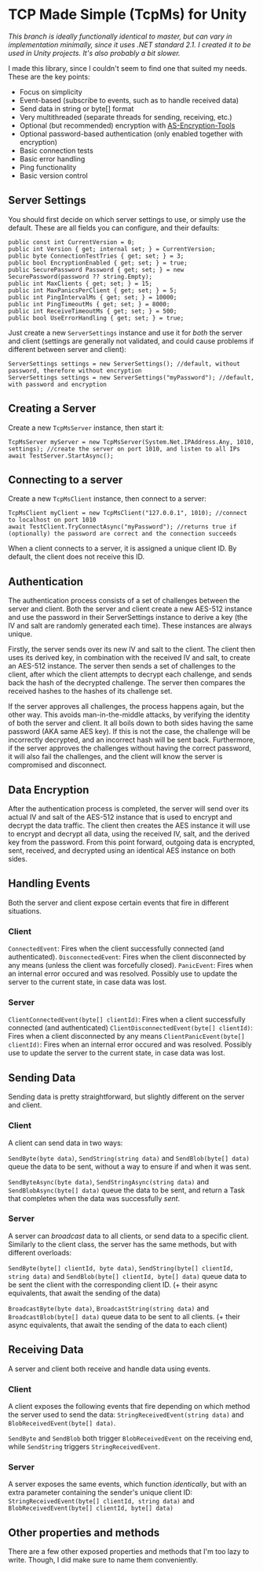 # TCP Made Simple (TcpMs) for Unity

*This branch is ideally functionally identical to master, but can vary in implementation minimally, since it uses .NET standard 2.1. I created it to be used in Unity projects. It's also probably a bit slower.*

I made this library, since I couldn't seem to find one that suited my needs.
These are the key points:
- Focus on simplicity
- Event-based (subscribe to events, such as to handle received data)
- Send data in string or byte[] format
- Very multithreaded (separate threads for sending, receiving, etc.)
- Optional (but recommended) encryption with [AS-Encryption-Tools](https://github.com/Ctrl-Shift-Alvin/AS-Encryption-Tools)
- Optional password-based authentication (only enabled together with encryption)
- Basic connection tests
- Basic error handling
- Ping functionality
- Basic version control

## Server Settings
You should first decide on which server settings to use, or simply use the default.
These are all fields you can configure, and their defaults:
```
public const int CurrentVersion = 0;
public int Version { get; internal set; } = CurrentVersion;
public byte ConnectionTestTries { get; set; } = 3;
public bool EncryptionEnabled { get; set; } = true;
public SecurePassword Password { get; set; } = new SecurePassword(password ?? string.Empty);
public int MaxClients { get; set; } = 15;
public int MaxPanicsPerClient { get; set; } = 5;
public int PingIntervalMs { get; set; } = 10000;
public int PingTimeoutMs { get; set; } = 8000;
public int ReceiveTimeoutMs { get; set; } = 500;
public bool UseErrorHandling { get; set; } = true;
```
Just create a new ```ServerSettings``` instance and use it for *both* the server and client (settings are generally not validated, and could cause problems if different between server and client):
```
ServerSettings settings = new ServerSettings(); //default, without password, therefore without encryption
ServerSettings settings = new ServerSettings("myPassword"); //default, with password and encryption
```

## Creating a Server
Create a new ```TcpMsServer``` instance, then start it:

```
TcpMsServer myServer = new TcpMsServer(System.Net.IPAddress.Any, 1010, settings); //create the server on port 1010, and listen to all IPs
await TestServer.StartAsync();
```

## Connecting to a server
Create a new ```TcpMsClient``` instance, then connect to a server:

```
TcpMsClient myClient = new TcpMsClient("127.0.0.1", 1010); //connect to localhost on port 1010
await TestClient.TryConnectAsync("myPassword"); //returns true if (optionally) the password are correct and the connection succeeds
```

When a client connects to a server, it is assigned a unique client ID. By default, the client does not receive this ID.

## Authentication
The authentication process consists of a set of challenges between the server and client. Both the server and client create a new AES-512 instance and use the password in their ServerSettings instance to derive a key (the IV and salt are randomly generated each time). These instances are always unique.

Firstly, the server sends over its new IV and salt to the client. The client then uses its derived key, in combination with the received IV and salt, to create an AES-512 instance. The server then sends a set of challenges to the client, after which the client attempts to decrypt each challenge, and sends back the hash of the decrypted challenge. The server then compares the received hashes to the hashes of its challenge set.

If the server approves all challenges, the process happens again, but the other way. This avoids man-in-the-middle attacks, by verifying the identity of both the server and client. It all boils down to both sides having the same password (AKA same AES key). If this is not the case, the challenge will be incorrectly decrypted, and an incorrect hash will be sent back. Furthermore, if the server approves the challenges without having the correct password, it will also fail the challenges, and the client will know the server is compromised and disconnect.

## Data Encryption
After the authentication process is completed, the server will send over its actual IV and salt of the AES-512 instance that is used to encrypt and decrypt the data traffic. The client then creates the AES instance it will use to encrypt and decrypt all data, using the received IV, salt, and the derived key from the password. From this point forward, outgoing data is encrypted, sent, received, and decrypted using an identical AES instance on both sides.

## Handling Events
Both the server and client expose certain events that fire in different situations.

### Client
```ConnectedEvent```: Fires when the client successfully connected (and authenticated).
```DisconnectedEvent```: Fires when the client disconnected by any means (unless the client was forcefully closed).
```PanicEvent```: Fires when an internal error occured and was resolved. Possibly use to update the server to the current state, in case data was lost.

### Server
```ClientConnectedEvent(byte[] clientId)```: Fires when a client successfully connected (and authenticated)
```ClientDisconnectedEvent(byte[] clientId)```: Fires when a client disconnected by any means
```ClientPanicEvent(byte[] clientId)```: Fires when an internal error occured and was resolved. Possibly use to update the server to the current state, in case data was lost.

## Sending Data
Sending data is pretty straightforward, but slightly different on the server and client.

### Client
A client can send data in two ways:

```SendByte(byte data)```, ```SendString(string data)``` and ```SendBlob(byte[] data)``` queue the data to be sent, without a way to ensure if and when it was sent.

```SendByteAsync(byte data)```, ```SendStringAsync(string data)``` and ```SendBlobAsync(byte[] data)``` queue the data to be sent, and return a Task that completes when the data was successfully *sent*.

### Server
A server can *broadcast* data to all clients, or send data to a specific client. Similarly to the client class, the server has the same methods, but with different overloads:

```SendByte(byte[] clientId, byte data)```, ```SendString(byte[] clientId, string data)``` and ```SendBlob(byte[] clientId, byte[] data)``` queue data to be sent the client with the corresponding client ID. (+ their async equivalents, that await the sending of the data)

```BroadcastByte(byte data)```, ```BroadcastString(string data)``` and ```BroadcastBlob(byte[] data)``` queue data to be sent to all clients. (+ their async equivalents, that await the sending of the data to each client)


## Receiving Data
A server and client both receive and handle data using events.

### Client
A client exposes the following events that fire depending on which method the server used to send the data: ```StringReceivedEvent(string data)``` and ```BlobReceivedEvent(byte[] data)```. 

```SendByte``` and ```SendBlob``` both trigger ```BlobReceivedEvent``` on the receiving end, while ```SendString``` triggers ```StringReceivedEvent```.

### Server
A server exposes the same events, which function *identically*, but with an extra parameter containing the sender's unique client ID:
```StringReceivedEvent(byte[] clientId, string data)``` and ```BlobReceivedEvent(byte[] clientId, byte[] data)```

## Other properties and methods
There are a few other exposed properties and methods that I'm too lazy to write. Though, I did make sure to name them conveniently.